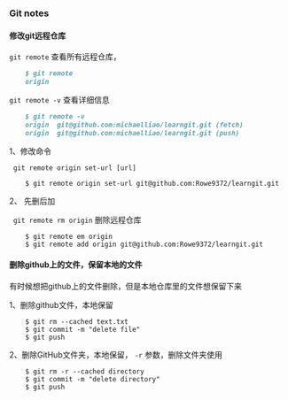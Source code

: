 ### Git notes

#### 修改git远程仓库
`git remote` 查看所有远程仓库，

```md
    $ git remote
    origin
```

`git remote -v` 查看详细信息

```md
    $ git remote -v
    origin  git@github.com:michaelliao/learngit.git (fetch)
    origin  git@github.com:michaelliao/learngit.git (push)
```

1、修改命令

` git remote origin set-url [url]`

```
    $ git remote origin set-url git@github.com:Rowe9372/learngit.git

```

2、 先删后加

` git remote rm origin` 删除远程仓库

```
    $ git remote em origin
    $ git remote add origin git@github.com:Rowe9372/learngit.git
```

#### 删除github上的文件，保留本地的文件

有时候想把github上的文件删除，但是本地仓库里的文件想保留下来

1、删除github文件，本地保留
```
    $ git rm --cached text.txt
    $ git commit -m "delete file"
    $ git push
```

2、删除GitHub文件夹，本地保留， `-r` 参数，删除文件夹使用
```
    $ git rm -r --cached directory
    $ git commit -m "delete directory"
    $ git push
```